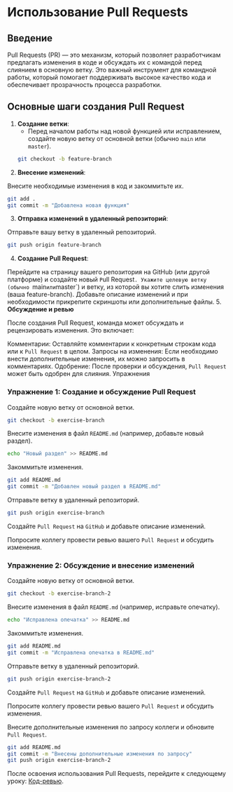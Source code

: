 # Использование Pull Requests

## Введение

Pull Requests (PR) — это механизм, который позволяет разработчикам предлагать изменения в коде и обсуждать их с командой перед слиянием в основную ветку. Это важный инструмент для командной работы, который помогает поддерживать высокое качество кода и обеспечивает прозрачность процесса разработки.

## Основные шаги создания Pull Request

1. **Создание ветки**:
    - Перед началом работы над новой функцией или исправлением, создайте новую ветку от основной ветки (обычно `main` или `master`).
   ```bash
   git checkout -b feature-branch
   ```
2. **Внесение изменений**:

Внесите необходимые изменения в код и закоммитьте их.
```sh
git add .
git commit -m "Добавлена новая функция"
```
3. **Отправка изменений в удаленный репозиторий**:

Отправьте вашу ветку в удаленный репозиторий.

```sh
git push origin feature-branch
```
4. **Создание Pull Request**:

Перейдите на страницу вашего репозитория на GitHub (или другой платформе) и создайте новый `P`ull Request`.
Укажите целевую ветку (обычно `main` или `master`) и ветку, из которой вы хотите слить изменения (ваша feature-branch).
Добавьте описание изменений и при необходимости прикрепите скриншоты или дополнительные файлы.
5. **Обсуждение и ревью**

После создания Pull Request, команда может обсуждать и рецензировать изменения. Это включает:

Комментарии: Оставляйте комментарии к конкретным строкам кода или к `Pull Request` в целом.
Запросы на изменения: Если необходимо внести дополнительные изменения, их можно запросить в комментариях.
Одобрение: После проверки и обсуждения, `Pull Request` может быть одобрен для слияния.
Упражнения

### Упражнение 1: Создание и обсуждение Pull Request

Создайте новую ветку от основной ветки.

```sh
git checkout -b exercise-branch
```
Внесите изменения в файл `README.md` (например, добавьте новый раздел).

```sh
echo "Новый раздел" >> README.md
```
Закоммитьте изменения.

```sh
git add README.md
git commit -m "Добавлен новый раздел в README.md"
```
Отправьте ветку в удаленный репозиторий.

```sh
git push origin exercise-branch
```
Создайте `Pull Request` на `GitHub` и добавьте описание изменений.

Попросите коллегу провести ревью вашего `Pull Request` и обсудить изменения.

### Упражнение 2: Обсуждение и внесение изменений

Создайте новую ветку от основной ветки.

```sh
git checkout -b exercise-branch-2
```
Внесите изменения в файл `README.md` (например, исправьте опечатку).

```sh
echo "Исправлена опечатка" >> README.md
```
Закоммитьте изменения.

```sh
git add README.md
git commit -m "Исправлена опечатка в README.md"
```
Отправьте ветку в удаленный репозиторий.

```sh
git push origin exercise-branch-2
```
Создайте `Pull Request` на `GitHub` и добавьте описание изменений.

Попросите коллегу провести ревью вашего `Pull Request` и обсудить изменения.

Внесите дополнительные изменения по запросу коллеги и обновите `Pull Request`.

```sh
git add README.md
git commit -m "Внесены дополнительные изменения по запросу"
git push origin exercise-branch-2
```


После освоения использования Pull Requests, перейдите к следующему уроку: [Код-ревью](level3-teamwork/03-code-reviews.md).



